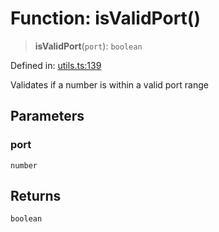 # Function: isValidPort()

> **isValidPort**(`port`): `boolean`

Defined in: [utils.ts:139](https://github.com/Nick2bad4u/dnsValidator/blob/main/src/utils.ts#L139)

Validates if a number is within a valid port range

## Parameters

### port

`number`

## Returns

`boolean`
